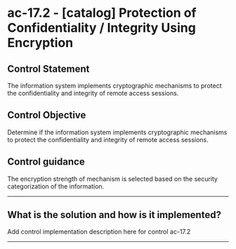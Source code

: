 # ac-17.2 - \[catalog\] Protection of Confidentiality / Integrity Using Encryption

## Control Statement

The information system implements cryptographic mechanisms to protect the confidentiality and integrity of remote access sessions.

## Control Objective

Determine if the information system implements cryptographic mechanisms to protect the confidentiality and integrity of remote access sessions.

## Control guidance

The encryption strength of mechanism is selected based on the security categorization of the information.

______________________________________________________________________

## What is the solution and how is it implemented?

Add control implementation description here for control ac-17.2

______________________________________________________________________
